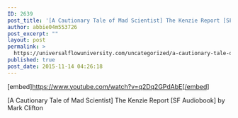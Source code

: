 ```yaml
---
ID: 2639
post_title: '[A Cautionary Tale of Mad Scientist] The Kenzie Report [SF Audiobook]'
author: abbie04m553726
post_excerpt: ""
layout: post
permalink: >
  https://universalflowuniversity.com/uncategorized/a-cautionary-tale-of-mad-scientist-the-kenzie-report-sf-audiobook/
published: true
post_date: 2015-11-14 04:26:18
---
```

[embed]https://www.youtube.com/watch?v=q2Dq2GPdAbE[/embed]<br>
<p>[A Cautionary Tale of Mad Scientist] The Kenzie Report [SF Audiobook] by Mark Clifton</p>